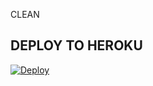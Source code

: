 CLEAN

## DEPLOY TO HEROKU

[![Deploy](https://www.herokucdn.com/deploy/button.svg)](https://heroku.com/deploy?template=https://github.com/dadofdavils12/LEGENDUSERBOT)

